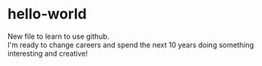 # hello-world
New file to learn to use github.  
I'm ready to change careers and spend the next 10 years doing something interesting and creative!
